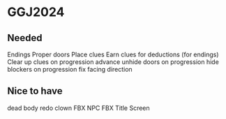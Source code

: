 # GGJ2024

## Needed
Endings
Proper doors
Place clues
Earn clues for deductions (for endings)
Clear up clues on progression advance
unhide doors on progression
hide blockers on progression
fix facing direction

## Nice to have
dead body
redo clown FBX
NPC FBX
Title Screen